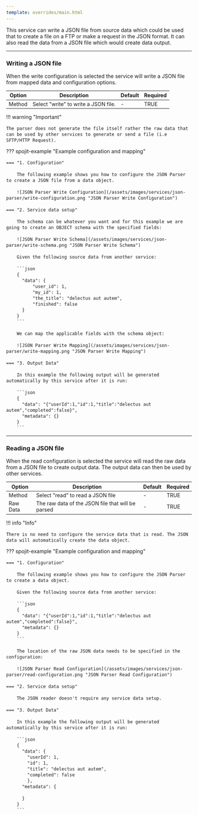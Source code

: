 ```yaml
---
template: overrides/main.html
---
```

This service can write a JSON file from source data which could be used that to create a file on a FTP or make a request in the JSON format. It can also read the data from a JSON file which would create data output.
___
### Writing a JSON file

When the write configuration is selected the service will write a JSON file from mapped data and configuration options.

| Option | Description | Default | Required |
| ----------- | ----------- | ----------- | ----------- |
| Method | Select "write" to write a JSON file. | - | TRUE |

!!! warning "Important"

    The parser does not generate the file itself rather the raw data that can be used by other services to generate or send a file (i.e SFTP/HTTP Request).

??? spojit-example "Example configuration and mapping"

    === "1. Configuration"

        The following example shows you how to configure the JSON Parser to create a JSON file from a data object.  

        ![JSON Parser Write Configuration](/assets/images/services/json-parser/write-configuration.png "JSON Parser Write Configuration")

    === "2. Service data setup"

        The schema can be whatever you want and for this example we are going to create an OBJECT schema with the specified fields:

        ![JSON Parser Write Schema](/assets/images/services/json-parser/write-schema.png "JSON Parser Write Schema")

        Given the following source data from another service:

        ```json
        {
          "data": {
              "user_id": 1,
              "my_id": 1,
              "the_title": "delectus aut autem",
              "finished": false
          }
        }
        ```

        We can map the applicable fields with the schema object:
     
        ![JSON Parser Write Mapping](/assets/images/services/json-parser/write-mapping.png "JSON Parser Write Mapping")
    
    === "3. Output Data"

        In this example the following output will be generated automatically by this service after it is run:

        ```json
        {
          "data": "{"userId":1,"id":1,"title":"delectus aut autem","completed":false}",
          "metadata": {}
        }
        ```

___
### Reading a JSON file

  When the read configuration is selected the service will read the raw data from a JSON file to create output data.  The output data can then be used by other services.

  | Option | Description | Default | Required |
| ----------- | ----------- | ----------- | ----------- |
| Method | Select "read" to read a JSON file | - | TRUE |
| Raw Data | The raw data of the JSON file that will be parsed | - | TRUE |

!!! info "Info"

    There is no need to configure the service data that is read. The JSON data will automatically create the data object.

??? spojit-example "Example configuration and mapping"

    === "1. Configuration"

        The following example shows you how to configure the JSON Parser to create a data object. 
        
        Given the following source data from another service:

        ```json
        {
          "data": "{"userId":1,"id":1,"title":"delectus aut autem","completed":false}",
          "metadata": {}
        }
        ```
        
        The location of the raw JSON data needs to be specified in the configuration:

        ![JSON Parser Read Configuration](/assets/images/services/json-parser/read-configuration.png "JSON Parser Read Configuration")

    === "2. Service data setup"

        The JSON reader doesn't require any service data setup.
    
    === "3. Output Data"

        In this example the following output will be generated automatically by this service after it is run:

        ```json
        {
          "data": {
            "userId": 1,
            "id": 1,
            "title": "delectus aut autem",
            "completed": false
            },
          "metadata": {
            
          }
        }
        ```